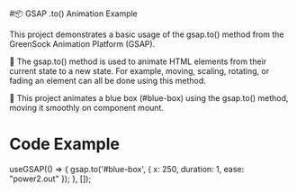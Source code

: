 #📦 GSAP .to() Animation Example

This project demonstrates a basic usage of the gsap.to() method from the GreenSock Animation Platform (GSAP).

🔹 The gsap.to() method is used to animate HTML elements from their current state to a new state.
For example, moving, scaling, rotating, or fading an element can all be done using this method.

🔹 This project animates a blue box (#blue-box) using the gsap.to() method, moving it smoothly on component mount.
<h1>Code Example</h1>

useGSAP(() => {
  gsap.to('#blue-box', {
    x: 250,
    duration: 1,
    ease: "power2.out"
  });
}, []);

